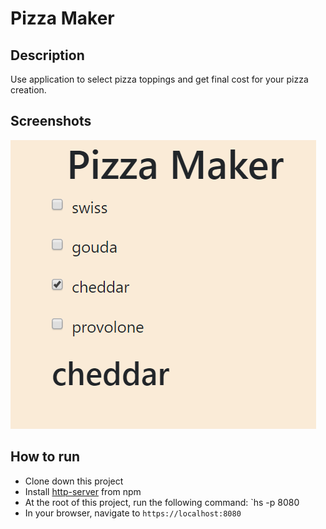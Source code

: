# Pizza Maker

## Description
Use application to select pizza toppings and get final cost for your pizza creation.

## Screenshots
![pizza maker preview](https://raw.githubusercontent.com/djunaim/pizzaMaker/master/screenshots/cheese.PNG)

## How to run
* Clone down this project
* Install [http-server](https://www.npmjs.com/package/http-server) from npm
* At the root of this project, run the following command: `hs -p 8080
* In your browser, navigate to `https://localhost:8080`